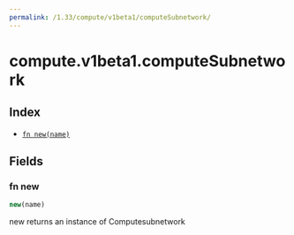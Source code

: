```yaml
---
permalink: /1.33/compute/v1beta1/computeSubnetwork/
---
```


# compute.v1beta1.computeSubnetwork



## Index

* [`fn new(name)`](#fn-new)

## Fields

### fn new

```ts
new(name)
```

new returns an instance of Computesubnetwork